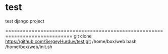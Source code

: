 # test
test django project

=============================================================================
git clone https://github.com/SergeyHurduv/test.git /home/box/web
bash /home/box/web/init.sh
